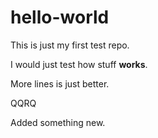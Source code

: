 # hello-world
This is just my first test repo.

I would just test how stuff **works**.

More lines is just better.

QQRQ

Added something new.

